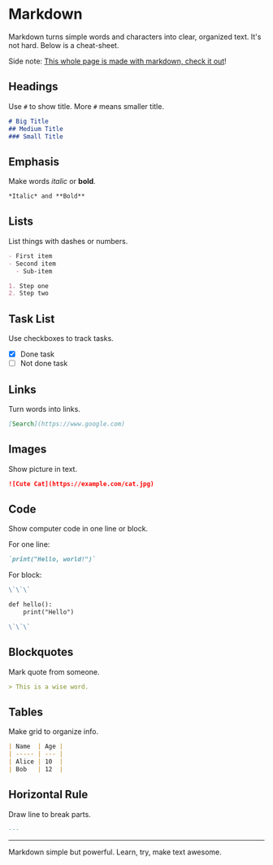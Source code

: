 # Markdown

Markdown turns simple words and characters into clear, organized text. It's not hard. Below is a cheat-sheet.

Side note: [This whole page is made with markdown, check it out](https://github.com/JuiceMitApfelnDrin/CodinCod/blob/main/libs/frontend/src/content/learn/markdown/README.md)!

## Headings

Use `#` to show title. More `#` means smaller title.

```markdown
# Big Title
## Medium Title
### Small Title
```

## Emphasis

Make words *italic* or **bold**.

```markdown
*Italic* and **Bold**
```

## Lists

List things with dashes or numbers.

```markdown
- First item
- Second item
  - Sub-item

1. Step one
2. Step two
```

## Task List

Use checkboxes to track tasks.

- [x] Done task
- [ ] Not done task

## Links

Turn words into links.

```markdown
[Search](https://www.google.com)
```

## Images

Show picture in text.

```markdown
![Cute Cat](https://example.com/cat.jpg)
```

## Code

Show computer code in one line or block.

For one line:

```markdown
`print("Hello, world!")`
```

For block:

```markdown
\`\`\`

def hello():
    print("Hello")

\`\`\`
```

## Blockquotes

Mark quote from someone.

```markdown
> This is a wise word.
```

## Tables

Make grid to organize info.

```markdown
| Name  | Age |
| ----- | --- |
| Alice | 10  |
| Bob   | 12  |
```

## Horizontal Rule

Draw line to break parts.

```markdown
---
```

---

Markdown simple but powerful. Learn, try, make text awesome.
